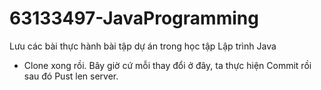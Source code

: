 # 63133497-JavaProgramming
Lưu các bài thực hành bài tập dự án trong học tập Lập trình Java
 - Clone xong rồi. Bây giờ cứ mỗi thay đổi ở đây, ta thực hiện Commit rồi sau đó Pust len server.
